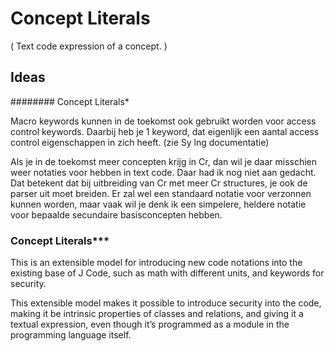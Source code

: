 ﻿Concept Literals
================

( Text code expression of a concept. )

Ideas
-----
######## Concept Literals*

Macro keywords kunnen in de toekomst ook gebruikt worden voor access control keywords. Daarbij heb je 1 keyword, dat eigenlijk een aantal access control eigenschappen in zich heeft. (zie Sy lng documentatie)

Als je in de toekomst meer concepten krijg in Cr, dan wil je daar misschien weer notaties voor hebben in text code. Daar had ik nog niet aan gedacht. Dat betekent dat bij uitbreiding van Cr met meer Cr structures, je ook de parser uit moet breiden. Er zal wel een standaard notatie voor verzonnen kunnen worden, maar vaak wil je denk ik een simpelere, heldere notatie voor bepaalde secundaire basisconcepten hebben.

### Concept Literals***

This is an extensible model for introducing new code notations into the existing base of J Code, such as math with different units, and keywords for security.

This extensible model makes it possible to introduce security into the code, making it be intrinsic properties of classes and relations, and giving it a textual expression, even though it’s programmed as a module in the programming language itself.

